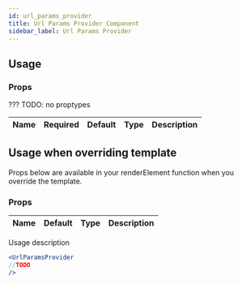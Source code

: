 ```yaml
---
id: url_params_provider
title: Url Params Provider Component
sidebar_label: Url Params Provider
---
```


## Usage
### Props
???
TODO: no proptypes

| Name              | Required  | Default       | Type      | Description             |
| ------------------|-----------|---------------| ----------|-------------|


## Usage when overriding template

Props below are available in your renderElement function when you override the template.

### Props

| Name              | Default       | Type      | Description             |
| ------------------|---------------| ----------|-------------------------|


Usage description 
```jsx
<UrlParamsProvider
//TODO
/>
```